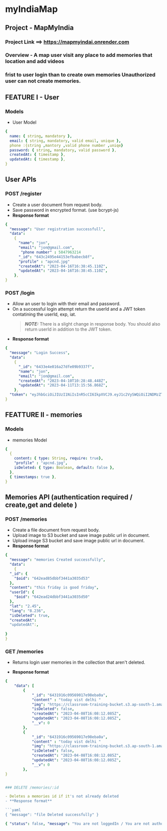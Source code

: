 # myIndiaMap

## Project - MapMyIndia

### Project Link ==>  https://mapmyindai.onrender.com

### Overview - A map user visit any place to add memories that location and add videos
### frist  to user login than to create own memories Unauthorized user can not create memories.

## FEATURE I - User

### Models

- User Model

```yaml
{
  name: { string, mandatory },
  email: { string, mandatory, valid email, unique },
  phone :{string ,mantory ,valid phone number ,uniqe}
  password: { string, mandatory, valid password },
  createdAt: { timestamp },
  updatedAt: { timestamp },
}
```

## User APIs

### POST /register

- Create a user document from request body.
- Save password in encrypted format. (use bcrypt-js)
- **Response format**

```yaml
{
  "message": "User registration successfull",
  "data":
    {
      "name": "jon",
      "email": "jon@gmail.com",
       "phone number" : 5847963214
      "_id": "643c2495e44153efbabecb8f",
      "profile" : "apcnd.jpg"
      "createdAt": "2023-04-16T16:38:45.110Z",
      "updatedAt": "2023-04-16T16:38:45.110Z",
    },
}
```

### POST /login

- Allow an user to login with their email and password.
- On a successful login attempt return the userId and a JWT token contatining the userId, exp, iat.
  > **_NOTE:_** There is a slight change in response body. You should also return userId in addition to the JWT token.
- **Response format**
```yaml
{
  "message": "Login Success",
  "data":
    {
      "_id": "6433e4e016a27dfe09b9337f",
      "name": "jon",
      "email": "jon@gmail.com",
      "createdAt": "2023-04-10T10:28:48.448Z",
      "updatedAt": "2023-04-11T13:15:56.868Z",
    },
  "token": "eyJhbGciOiJIUzI1NiIsInR5cCI6IkpXVCJ9.eyJ1c2VySWQiOiI2NDMzZTRlMDE2YTI3ZGZlMDliOTMzN2YiLCJyb2xlIjoiYWRtaW4iLCJpYXQiOjE2ODE1Mzk3NjYsImV4cCI6MTY4MTYyNjE2Nn0.6y9aKeZMKtRrsqLW9v-1T6IlkcDMaybTC3D-fXgyj5M",
}
```

## FEATTURE II - memories

### Models

- memories Model

```yaml
{
  {
    content: { type: String, require: true},
    "profile" : "apcnd.jpg",
    isDeleted: { type: Boolean, default: false },
  },
  { timestamps: true },
}
```

## Memories API (authentication required /  create,get and delete )

### POST /memories

- Create a file document from request body.
- Upload image to S3 bucket and save image public url in document.
- Upload  image S3 bucket and save image public url in document.
- **Response format**

```yaml
{
  "message": "memories Created successfully",
  "data":
    {
  "_id": {
    "$oid": "642ead85dbbf3441a3035d53"
  },
  "content": "this friday is good friday",
  "userId": {
    "$oid": "642ead24dbbf3441a3035d50"
  },
  "lat": "2.45",
  "lang": "8.236",
  "isDeleted": true,
  "createdAt":
  "updatedAt":,
 
}
}
```

### GET /memories

- Returns login user memories  in the collection that aren't deleted.

  
- **Response format**

```yaml
{
    "data": [
        {
            "_id": "6431916c09569017e98eba0a",
            "content" : "today vist delhi "
            "img": "https://classroom-training-bucket.s3.ap-south-1.amazonaws.com/abc/modern-interior-design-grey-living-room2.png",
            "isDeleted": false,
            "createdAt": "2023-04-08T16:08:12.085Z",
            "updatedAt": "2023-04-08T16:08:12.085Z",
            "__v": 0
        },
        {
            "_id": "6431916c09569017e98eba0a",
            "content" : "today vist delhi "
            "img": "https://classroom-training-bucket.s3.ap-south-1.amazonaws.com/abc/modern-interior-design-grey-living-room2.png",
            "isDeleted": false,
            "createdAt": "2023-04-08T16:08:12.085Z",
            "updatedAt": "2023-04-08T16:08:12.085Z",
            "__v": 0
        },
}


### DELETE /memories/:id

- Deletes a memories id if it's not already deleted
- **Response format**

```yaml
{ "message": "file Deleted successfully" }
```



```yaml
{ "status": false, "message": "You are not loggedIn / You are not authorized " }
```
